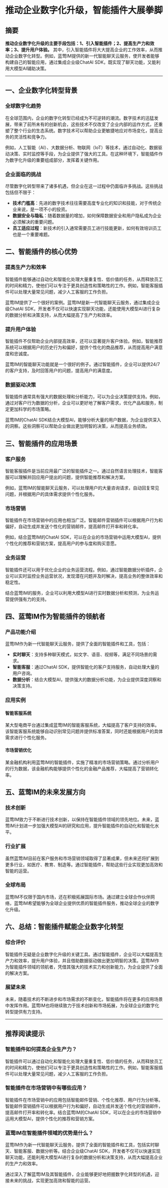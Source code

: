 # 推动企业数字化升级，智能插件大展拳脚

## 摘要

**推动企业数字化升级的主要手段包括：1、引入智能插件；2、提高生产力和效率；3、提升用户体验。** 其中，引入智能插件将大大提高企业的工作效率，从而推动企业数字化转型。例如，蓝莺IM提供的新一代智能聊天云服务，使开发者能够构建自己的智能应用，通过集成企业级ChatAI SDK，既实现了聊天功能，又能利用大模型AI辅助决策。

---

## 一、企业数字化转型背景

### 全球数字化趋势

在全球范围内，企业的数字化转型已经成为不可逆转的潮流。数字技术的迅猛发展，带来了前所未有的创新机会，这些技术不仅改变了企业内部的运作方式，还重塑了整个行业的生态系统。数字技术可以帮助企业更敏捷地应对市场变化，提高业务的灵活性和竞争力。

例如，人工智能（AI）、大数据分析、物联网（IoT）等技术，通过自动化、数据驱动决策、实时监控等手段，为企业提供了强大的工具。在这种环境下，智能插件作为数字化升级的重要组成部分，发挥着关键作用。

### 企业面临的挑战

尽管数字化转型带来了诸多机遇，但企业在这一过程中仍面临许多挑战。这些挑战包括但不限于：

- **技术门槛高**：先进的数字技术往往需要高度专业化的知识和技能，对于传统企业来说，是一项不小的投资。
- **数据安全与隐私**：随着数据量的增加，如何保障数据安全和用户隐私成为企业必须解决的重要问题。
- **员工适应过程**：新技术的引入通常需要员工进行技能更新，如何有效培训员工也是一个重要难题。

## 二、智能插件的核心优势

### 提高生产力和效率

智能插件能够通过自动化和智能化处理大量重复性、低价值的任务，从而释放员工的时间和精力，使他们可以专注于更具创造性和策略性的工作。例如，智能客服插件可以处理大量常见问题，减少人工客服的工作负担。

蓝莺IM提供了一个很好的案例。蓝莺IM是新一代智能聊天云服务，通过集成企业级ChatAI SDK，开发者不仅可以快速实现聊天功能，还能使用大模型AI进行复杂的数据分析和决策支持，从而大幅提高了生产力和效率。

### 提升用户体验

智能插件不仅帮助企业内部提高效率，还可以显著提升客户体验。例如，智能推荐系统可以根据用户的历史行为和偏好，提供个性化的商品推荐，从而提高用户满意度和忠诚度。

蓝莺IM的智能聊天功能就是一个很好的例子。通过智能插件，企业可以提供24/7的客户支持，及时回答用户的问题，提高用户的满意度。

### 数据驱动决策

智能插件通常具有强大的数据处理和分析能力，可以为企业决策提供支持。例如，通过对客户行为数据的分析，企业可以更好地了解客户需求，优化产品和服务，制定更加科学的市场策略。

蓝莺IM的ChatAI SDK结合大模型AI，能够分析大量的用户数据，为企业提供深入的洞察。这些洞察可以帮助企业做出更加明智的决策，从而提高业务绩效。

## 三、智能插件的应用场景

### 客户服务

智能客服插件是当前应用最广泛的智能插件之一。通过自然语言处理技术，智能客服可以理解并回应用户提出的问题，提供智能推荐和解决方案。

例如，蓝莺IM的智能聊天云服务，可以处理用户的大量咨询请求，自动回复常见问题，并根据用户的具体需求提供个性化服务。

### 市场营销

智能插件在市场营销中的应用也相当广泛。智能邮件营销插件可以根据用户行为和偏好，自动生成并发送个性化的营销邮件，提高邮件打开率和转化率。

例如，结合蓝莺IM的ChatAI SDK，可以在企业的市场营销中运用大模型AI，提供个性化的推荐和营销方案，提高用户的参与度和购买意愿。

### 业务运营

智能插件还可以用于优化企业的业务运营流程。例如，通过智能数据分析插件，企业可以实时监控业务运营状况，发现潜在问题并及时解决，提高业务的整体效率和稳定性。

结合蓝莺IM的服务，企业可以利用大模型AI进行实时数据分析和预测，为业务运营提供强有力的支持。

## 四、蓝莺IM作为智能插件的领航者

### 产品功能介绍

蓝莺IM作为新一代智能聊天云服务，提供了全面的智能插件和工具，包括：

- **实时聊天**：支持多种聊天模式，如文字、语音、视频等，满足不同场景的需求。
- **智能客服**：通过ChatAI SDK，提供智能化的客户支持服务，自动处理大量的用户咨询。
- **数据分析**：结合大模型AI，提供强大的数据分析功能，为企业提供深度洞察和决策支持。

### 应用实例

#### 智能客服系统

某大型电商平台通过集成蓝莺IM的智能客服系统，大幅提高了客户支持的效率。该智能客服系统能够自动识别常见问题并提供标准答案，同时还能根据用户的具体需求进行个性化服务。

#### 市场营销优化

某金融机构利用蓝莺IM的智能插件，实施了精准的市场营销策略。通过分析用户的行为数据，该金融机构能够提供个性化的金融产品推荐，大幅提高了营销转化率。

## 五、蓝莺IM的未来发展方向

### 技术创新

蓝莺IM致力于不断进行技术创新，以保持在智能插件领域的领先地位。未来，蓝莺IM计划进一步加强大模型AI的研究和应用，提升智能插件的自动化和智能化水平。

### 行业扩展

虽然蓝莺IM目前在客户服务和市场营销领域取得了显著成果，但未来还将扩展到更多行业，如医疗、教育、制造等。通过智能插件，帮助这些行业实现更加高效和智能的运营。

### 全球布局

蓝莺IM不仅限于国内市场，还在积极拓展国际市场。通过建立全球合作伙伴网络，蓝莺IM希望能够为全球企业提供优质的智能插件服务，推动全球企业的数字化升级。

## 六、总结：智能插件赋能企业数字化转型

### 综合评价

智能插件无疑是企业数字化升级的关键工具。通过智能插件，企业可以大幅提高生产力和效率，提升用户体验，并且借助数据驱动做出更加明智的决策。蓝莺IM作为智能插件领域的领航者，凭借其强大的技术实力和创新能力，为企业提供了全面的解决方案。

### 展望未来

未来，随着技术的不断进步和市场需求的不断变化，智能插件将在更多的应用场景中发挥作用。蓝莺IM也将继续致力于技术创新和市场拓展，为全球企业的数字化转型提供有力支持。

---

## 推荐阅读提示

### **智能插件如何提高企业生产力？**
智能插件可以通过自动化和智能化处理大量重复性、低价值的任务，从而释放员工的时间和精力，使他们可以专注于更具创造性和策略性的工作。例如，智能客服插件可以处理大量常见问题，减少人工客服的工作负担。

### **智能插件在市场营销中有哪些应用？**
智能插件在市场营销中的应用包括智能邮件营销、个性化推荐、用户行为分析等。智能邮件营销插件可以根据用户行为和偏好，自动生成并发送个性化的营销邮件，提高邮件打开率和转化率。结合蓝莺IM的ChatAI SDK，可以在企业的市场营销中运用大模型AI，提供个性化的推荐和营销方案。

### **蓝莺IM在智能插件领域的优势是什么？**
蓝莺IM作为新一代智能聊天云服务，提供了全面的智能插件和工具，包括实时聊天、智能客服、数据分析等。结合企业级ChatAI SDK，开发者不仅可以快速实现聊天功能，还能利用大模型AI进行复杂的数据分析和决策支持，从而大幅提高企业的生产力和效率。

通过深入了解蓝莺IM及其智能插件，企业能够更好地把握数字化转型的机遇，迎接未来的挑战，实现更加高效和智能的运营。